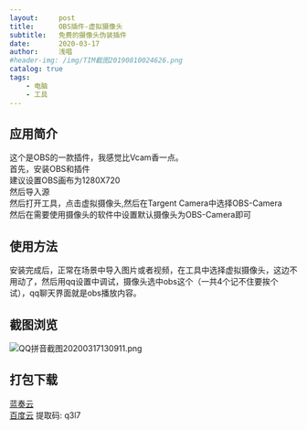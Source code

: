 ```yaml
---
layout:     post
title:      OBS插件-虚拟摄像头
subtitle:   免费的摄像头伪装插件
date:       2020-03-17
author:     浅唱
#header-img: /img/TIM截图20190810024626.png
catalog: true
tags:
    - 电脑
    - 工具
---
```



## 应用简介
这个是OBS的一款插件，我感觉比Vcam香一点。  
首先，安装OBS和插件  
建议设置OBS画布为1280X720  
然后导入源  
然后打开工具，点击虚拟摄像头,然后在Targent Camera中选择OBS-Camera  
然后在需要使用摄像头的软件中设置默认摄像头为OBS-Camera即可  

## 使用方法
安装完成后，正常在场景中导入图片或者视频，在工具中选择虚拟摄像头，这边不用动了，然后用qq设置中调试，摄像头选中obs这个（一共4个记不住要挨个试），qq聊天界面就是obs播放内容。

## 截图浏览
![QQ拼音截图20200317130911.png](https://cdn.jsdelivr.net/gh/qcnhy/blog.github.io/img/QQ拼音截图20200317130911.png)

## 打包下载
[蓝奏云](https://www.lanzous.com/iacferi)   
[百度云](https://pan.baidu.com/s/1CSmtHjpuMAzQaDwhIOwHzA) 提取码: q3l7  
      

